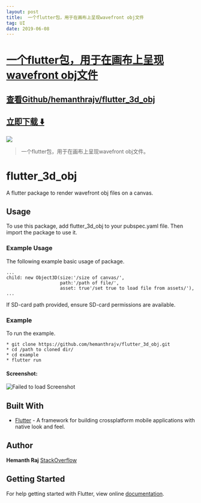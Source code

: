 ```yaml
---
layout: post
title:  一个flutter包，用于在画布上呈现wavefront obj文件
tag: UI
date: 2019-06-08
---
```


# [一个flutter包，用于在画布上呈现wavefront obj文件 ](http://github.com/hemanthrajv/flutter_3d_obj) 



## [查看Github/hemanthrajv/flutter_3d_obj](http://github.com/hemanthrajv/flutter_3d_obj)
## [立即下载 ️⬇️ ](https://codeload.github.com/hemanthrajv/flutter_3d_obj/zip/master) 


 
![](https://flutterawesome.com/content/images/2018/09/flutter_3d_obj.jpg)
 
>
> 一个flutter包，用于在画布上呈现wavefront obj文件。
>

 
# flutter_3d_obj

A flutter package to render wavefront obj files on a canvas.

## Usage

To use this package, add flutter_3d_obj to your pubspec.yaml file.
Then import the package to use it.

### Example Usage

The following example basic usage of package.

```
...
child: new Object3D(size:'/size of canvas/',
                    path:'/path of file/',
                    asset: true'/set true to load file from assets/'),
...
```
If SD-card path provided, ensure SD-card permissions are available.

### Example

To run the example.

```
* git clone https://github.com/hemanthrajv/flutter_3d_obj.git
* cd /path to cloned dir/
* cd example
* flutter run
```
#### Screenshot:
![Failed to load Screenshot][logo]

[logo]: https://github.com/hemanthrajv/flutter_3d_obj/blob/master/screenshot.png


## Built With

* [Flutter](https://flutter.io) - A framework for building crossplatform mobile applications with native look and feel.


## Author

**Hemanth Raj**
[StackOverflow](https://stackoverflow.com/users/8708524/hemanth-raj)


## Getting Started

For help getting started with Flutter, view online [documentation](http://flutter.io/).

